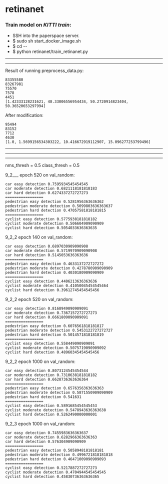 # retinanet

### Train model on *KITTI train*:

- SSH into the paperspace server.
- $ sudo sh start_docker_image.sh
- $ cd --
- $ python retinanet/train_retinanet.py


****
****

Result of running preprocess_data.py:
```
83355580
83267981
75570
7578
4451
[1.42333128231621, 48.33006556954434, 50.2720914823404, 50.36520653297994]
```

After modification:
```
95494
83152
7712
4630
[1.0, 1.5699156534303222, 10.416672919112907, 15.096277253799496]
```
****
****
****

nms_thresh = 0.5
class_thresh = 0.5

9_2___ epoch 520 on val_random:
```
car easy detection 0.7595934545454545
car moderate detection 0.6821118181818183
car hard detection 0.6274337272727273
=================
pedestrian easy detection 0.5281956363636362
pedestrian moderate detection 0.5099803636363637
pedestrian hard detection 0.47057581818181815
=================
cyclist easy detection 0.5775938181818182
cyclist moderate detection 0.506604909090909
cyclist hard detection 0.5054033636363635
```

9_2_2 epoch 140 on val_random:
```
car easy detection 0.6897030909090908
car moderate detection 0.5719970909090908
car hard detection 0.5145053636363636
=================
pedestrian easy detection 0.4633137272727272
pedestrian moderate detection 0.4278780909090909
pedestrian hard detection 0.4030180909090909
=================
cyclist easy detection 0.4406213636363636
cyclist moderate detection 0.41050045454545464
cyclist hard detection 0.39612745454545456
```

9_2_2 epoch 520 on val_random:
```
car easy detection 0.8168949090909091
car moderate detection 0.7367157272727273
car hard detection 0.6661809090909091
=================
pedestrian easy detection 0.6076561818181817
pedestrian moderate detection 0.5453122727272727
pedestrian hard detection 0.5014571818181819
=================
cyclist easy detection 0.558449090909091
cyclist moderate detection 0.5075719090909092
cyclist hard detection 0.48960345454545456
```

9_2_2 epoch 1000 on val_random:
```
car easy detection 0.8073124545454544
car moderate detection 0.7310638181818182
car hard detection 0.6628736363636364
=================
pedestrian easy detection 0.6576356363636363
pedestrian moderate detection 0.5871550909090909
pedestrian hard detection 0.541631
=================
cyclist easy detection 0.5891685454545453
cyclist moderate detection 0.5478943636363638
cyclist hard detection 0.5262490000000001
```

9_2_3 epoch 1000 on val_random:
```
car easy detection 0.7455983636363637
car moderate detection 0.6282966363636363
car hard detection 0.576304909090909
=================
pedestrian easy detection 0.5058948181818181
pedestrian moderate detection 0.4996721818181818
pedestrian hard detection 0.46471009090909093
=================
cyclist easy detection 0.5217887272727273
cyclist moderate detection 0.4704944545454545
cyclist hard detection 0.45830736363636365
```

